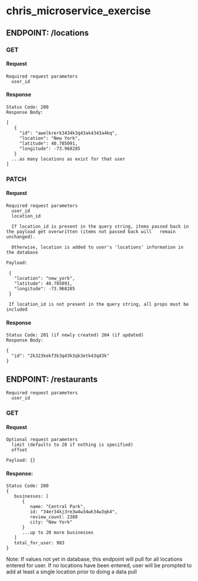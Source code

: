# chris_microservice_exercise

## ENDPOINT: /locations

### GET

#### Request
```
Required request parameters
  user_id
```
#### Response
```
Status Code: 200
Response Body: 

[
   {
     "id": "awelkrerk3434k3q43ak4343a4kq",
     "location": "New York",
     "latitude": 40.785091,
     "longitude": -73.968285
   }
  ...as many locations as exist for that user
]
```


### PATCH

#### Request
```
Required request parameters
  user_id
  location_id
  
  If location_id is present in the query string, items passed back in the payload get overwritten (items not passed back will   remain unchanged).  

  Otherwise, location is added to user's 'locations' information in the database

Payload:  

 {
   "location": "new_york",
   "latitude": 40.785091,
   "longitude": -73.968285
 }
 
 If location_id is not present in the query string, all props must be included
```
#### Response

```
Status Code: 201 (if newly created) 204 (if updated)
Response Body:

{
  "id": "2k323kekf3k3q43k3qk3etk43q43k"
}

```
 
## ENDPOINT: /restaurants

```
Required request parameters
  user_id
```
### GET

#### Request

  ```
  Optional request parameters
    limit (defaults to 20 if nothing is specified)
    offset
  
  Payload: {}
  ```

#### Response:

  ```
  Status Code: 200
  {
     businesses: [
        {
           name: "Central Park",
           id: "34er34kj3re3w4w34wk34w3qk4",
           review_count: 2388
           city: "New York"
        }
        ...up to 20 more businesses
     ]
     total_for_user: 983
  }
  ```

Note: If values not yet in database, this endpoint will pull for all locations entered for user.  If no locations have been entered, user will be prompted to add at least a single location prior to doing a data pull
